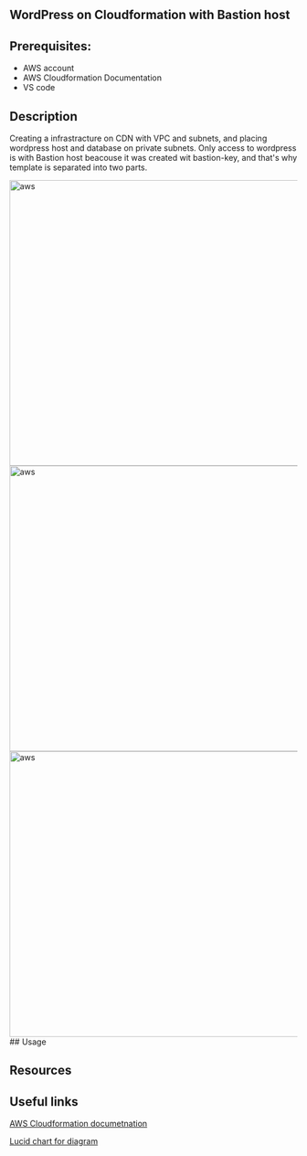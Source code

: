 ## WordPress on Cloudformation with Bastion host


 ## Prerequisites:
   - AWS account
   - AWS Cloudformation Documentation
   - VS code
   
## Description
 Creating a infrastracture on CDN with VPC and subnets, and placing wordpress host and database on private subnets. Only access to wordpress is with Bastion host beacouse it was created wit bastion-key, and that's why template is separated into two parts.
 
 <img src="aws_image.png" alt="aws" width="800" height="500">
 
 <img src="security_group.png" alt="aws" width="800" height="500">
 
 <img src="" alt="aws" width="800" height="500">
## Usage

## Resources

## Useful links
[AWS Cloudformation documetnation](https://docs.aws.amazon.com/cloudformation/)

[Lucid chart for diagram](https://lucid.app/users/login#/login)
